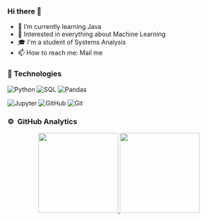 ### Hi there 👋
- 🌱 I’m currently learning Java
- :monocle_face: Interested in everything about Machine Learning
- 🎓 I'm a student of Systems Analysis
- 📫 How to reach me: Mail me

### 🧰 Technologies 
![Python](https://img.shields.io/badge/Python-%2312100E?style=flat&logo=python)
![SQL](https://img.shields.io/badge/SQL-%2312100E?style=flat&logo=microsoftsqlserver&logoColor=%23CC2927)
![Pandas](https://img.shields.io/badge/Pandas-%2312100E?style=flat&logo=pandas)

![Jupyter](https://img.shields.io/badge/Jupyter-%2312100E?style=flat&logo=jupyter)
![GitHub](https://img.shields.io/badge/-GitHub-181717?style=flat-square&logo=github)
![Git](https://img.shields.io/badge/-Git-181717?style=flat&logo=git)

<!--
**Santifern/Santifern** is a ✨ _special_ ✨ repository because its `README.md` (this file) appears on your GitHub profile.

Here are some ideas to get you started:

- 🔭 I’m currently working on ...
- 🌱 I’m currently learning Java
- 🧐 Interested in everything Machine Learning 
- 🤔 I’m looking for help with ...
- 📫 How to reach me: ...
-->
### ⚙️ &nbsp;GitHub Analytics

<p align="center">
  <a href="https://github.com/Santifern">
    <img height="180em" src="https://github-readme-stats-eight-theta.vercel.app/api?username=Santifern&show_icons=true&theme=algolia&include_all_commits=true&count_private=true"/>
  </a>
  <a href="https://github.com/Santifern">
    <img height="180em" src="https://github-readme-stats-eight-theta.vercel.app/api/top-langs/?username=Santifern&layout=compact&langs_count=8&theme=algolia"/>
  </a>
</p>
